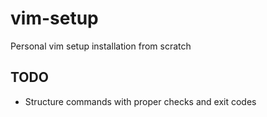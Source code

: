 # vim-setup
Personal vim setup installation from scratch


## TODO
 - Structure commands with proper checks and exit codes

